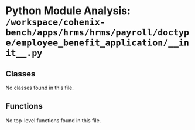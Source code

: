 # Python Module Analysis: `/workspace/cohenix-bench/apps/hrms/hrms/payroll/doctype/employee_benefit_application/__init__.py`

## Classes

No classes found in this file.


## Functions

No top-level functions found in this file.
